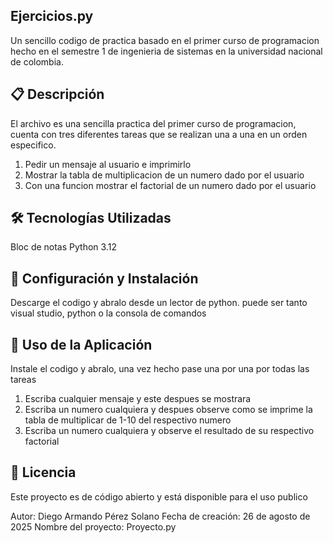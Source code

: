 Ejercicios.py
-------------------------------------------------------------------------------------------------------------------------------------------------------------------
Un sencillo codigo de practica basado en el primer curso de programacion hecho en el semestre 1 de ingenieria de sistemas en la universidad nacional de colombia.

📋 Descripción
-------------------------------------------------------------------------------------------------------------------------------------------------------------------
El archivo es una sencilla practica del primer curso de programacion, cuenta con tres diferentes tareas que se realizan una a una en un orden especifico.
1. Pedir un mensaje al usuario e imprimirlo
2. Mostrar la tabla de multiplicacion de un numero dado por el usuario
3. Con una funcion mostrar el factorial de un numero dado por el usuario

🛠️ Tecnologías Utilizadas
-------------------------------------------------------------------------------------------------------------------------------------------------------------------
Bloc de notas
Python 3.12

🔧 Configuración y Instalación
-------------------------------------------------------------------------------------------------------------------------------------------------------------------
Descarge el codigo y abralo desde un lector de python.
puede ser tanto visual studio, python o la consola de comandos

📖 Uso de la Aplicación
-------------------------------------------------------------------------------------------------------------------------------------------------------------------
Instale el codigo y abralo, una vez hecho pase una por una por todas las tareas 
1. Escriba cualquier mensaje y este despues se mostrara
2. Escriba un numero cualquiera y despues observe como se imprime la tabla de multiplicar de 1-10 del respectivo numero
3. Escriba un numero cualquiera y observe el resultado de su respectivo factorial

📄 Licencia
-------------------------------------------------------------------------------------------------------------------------------------------------------------------
Este proyecto es de código abierto y está disponible para el uso publico

Autor: Diego Armando Pérez Solano
Fecha de creación: 26 de agosto de 2025
Nombre del proyecto: Proyecto.py
